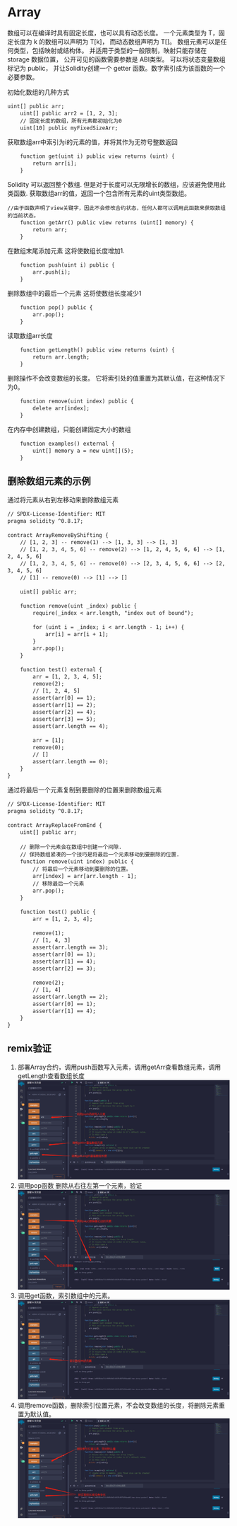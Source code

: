 # Array
数组可以在编译时具有固定长度，也可以具有动态长度。
一个元素类型为 T，固定长度为 k 的数组可以声明为 T[k]， 而动态数组声明为 T[]。
数组元素可以是任何类型，包括映射或结构体。 并适用于类型的一般限制，映射只能存储在 storage 数据位置， 公开可见的函数需要参数是 ABI类型。
可以将状态变量数组标记为 public， 并让Solidity创建一个 getter 函数。数字索引成为该函数的一个必要参数。

初始化数组的几种方式
```solidity
uint[] public arr;
    uint[] public arr2 = [1, 2, 3];
    // 固定长度的数组，所有元素都初始化为0
    uint[10] public myFixedSizeArr;
```
获取数组arr中索引为i的元素的值，并将其作为无符号整数返回
```solidity
    function get(uint i) public view returns (uint) {
        return arr[i];
    }
```
Solidity 可以返回整个数组.
但是对于长度可以无限增长的数组，应该避免使用此类函数.
获取数组arr的值，返回一个包含所有元素的uint类型数组。
```solidity
//由于函数声明了view关键字，因此不会修改合约状态，任何人都可以调用此函数来获取数组的当前状态。
    function getArr() public view returns (uint[] memory) {
        return arr;
    }
```

在数组末尾添加元素
这将使数组长度增加1.
```solidity
    function push(uint i) public {
        arr.push(i);
    }
```

删除数组中的最后一个元素
这将使数组长度减少1
```solidity
    function pop() public {
        arr.pop();
    }
```

读取数组arr长度
```solidity
    function getLength() public view returns (uint) {
        return arr.length;
    }
```

删除操作不会改变数组的长度。
它将索引处的值重置为其默认值，在这种情况下为0。
```solidity
    function remove(uint index) public {
        delete arr[index];
    }
```
在内存中创建数组，只能创建固定大小的数组
```solidity
    function examples() external {
        uint[] memory a = new uint[](5);
    }
```


## 删除数组元素的示例
通过将元素从右到左移动来删除数组元素

```solidity
// SPDX-License-Identifier: MIT
pragma solidity ^0.8.17;

contract ArrayRemoveByShifting {
    // [1, 2, 3] -- remove(1) --> [1, 3, 3] --> [1, 3]
    // [1, 2, 3, 4, 5, 6] -- remove(2) --> [1, 2, 4, 5, 6, 6] --> [1, 2, 4, 5, 6]
    // [1, 2, 3, 4, 5, 6] -- remove(0) --> [2, 3, 4, 5, 6, 6] --> [2, 3, 4, 5, 6]
    // [1] -- remove(0) --> [1] --> []

    uint[] public arr;

    function remove(uint _index) public {
        require(_index < arr.length, "index out of bound");

        for (uint i = _index; i < arr.length - 1; i++) {
            arr[i] = arr[i + 1];
        }
        arr.pop();
    }

    function test() external {
        arr = [1, 2, 3, 4, 5];
        remove(2);
        // [1, 2, 4, 5]
        assert(arr[0] == 1);
        assert(arr[1] == 2);
        assert(arr[2] == 4);
        assert(arr[3] == 5);
        assert(arr.length == 4);

        arr = [1];
        remove(0);
        // []
        assert(arr.length == 0);
    }
}
```
通过将最后一个元素复制到要删除的位置来删除数组元素
```solidity
// SPDX-License-Identifier: MIT
pragma solidity ^0.8.17;

contract ArrayReplaceFromEnd {
    uint[] public arr;

    // 删除一个元素会在数组中创建一个间隙.
    // 保持数组紧凑的一个技巧是将最后一个元素移动到要删除的位置.
    function remove(uint index) public {
        // 将最后一个元素移动到要删除的位置。
        arr[index] = arr[arr.length - 1];
        // 移除最后一个元素
        arr.pop();
    }

    function test() public {
        arr = [1, 2, 3, 4];

        remove(1);
        // [1, 4, 3]
        assert(arr.length == 3);
        assert(arr[0] == 1);
        assert(arr[1] == 4);
        assert(arr[2] == 3);

        remove(2);
        // [1, 4]
        assert(arr.length == 2);
        assert(arr[0] == 1);
        assert(arr[1] == 4);
    }
}
```

## remix验证
1. 部署Array合约，调用push函数写入元素，调用getArr查看数组元素，调用getLength查看数组长度
![13-1.jpg](img/13-1.jpg)
2. 调用pop函数 删除从右往左第一个元素，验证
![13-2.jpg](img/13-2.jpg)
3. 调用get函数，索引数组中的元素。
![13-3.jpg](img/13-3.jpg)
4. 调用remove函数，删除索引位置元素，不会改变数组的长度，将删除元素重置为默认值。
![13-4.jpg](img/13-4.jpg)
